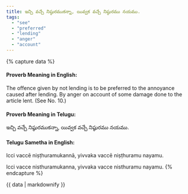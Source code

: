 ```yaml
---
title: ఇచ్చి వచ్చే నిష్ఠురముకన్నా, యివ్వక వచ్చే నిష్ఠురము నయము.
tags:
  - "see"
  - "preferred"
  - "lending"
  - "anger"
  - "account"
---
```


{% capture data %}
#### Proverb Meaning in English:
The offence given by not lending is to be preferred to the annoyance caused after lending.
By anger on account of some damage done to the article lent.
(See No. 10.)

#### Proverb Meaning in Telugu:
ఇచ్చి వచ్చే నిష్ఠురముకన్నా, యివ్వక వచ్చే నిష్ఠురము నయము.

#### Telugu Sametha in English:
Icci vaccē niṣṭhuramukannā, yivvaka vaccē niṣṭhuramu nayamu.

Icci vacce nisthuramukanna, yivvaka vacce nisthuramu nayamu.
{% endcapture %}

{{ data | markdownify }}

